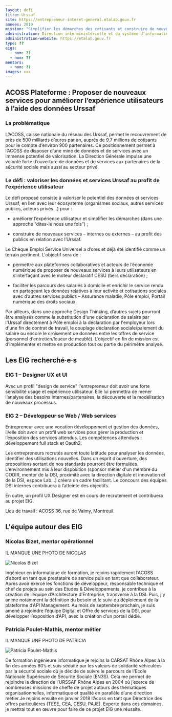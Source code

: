```yaml
---
layout: defi
titre: Urssaf
site: https://entrepreneur-interet-general.etalab.gouv.fr
annees: 2019
mission: "Simplifier les démarches des cotisants et construire de nouveaux services à l’aide des données du réseau Urssaf"
administration: Direction interministérielle et du système d’information et de communication de l’Etat
administration-website: https://etalab.gouv.fr
type: ??
eigs:
  - nom: ??
  - nom: ??
mentors:
  - nom: ??
images: xxx
---
```


## ACOSS Plateforme : Proposer de nouveaux services pour améliorer l’expérience utilisateurs à l’aide des données Urssaf

### La problématique

L’ACOSS, caisse nationale du réseau des Urssaf, permet le recouvrement
de près de 500 milliards d’euros par an, auprès de 9.7 millions de
cotisants pour le compte d’environ 900 partenaires.  Ce positionnement
permet à l’ACOSS de disposer d’une mine de données et de services avec
un immense potentiel de valorisation.  La Direction Générale impulse
une volonté forte d’ouverture de données et de services aux
partenaires de la sécurité sociale mais aussi au secteur privé.

### Le défi : valoriser les données et services Urssaf au profit de l’expérience utilisateur

Le défi proposé consiste à valoriser le potentiel des données et
services Urssaf, en lien avec leur écosystème (organismes sociaux,
autres services publics, acteurs privés...) pour :

- améliorer l’expérience utilisateur et simplifier les démarches (dans
  une approche “dites-le nous une fois”) ;

- construire de nouveaux services – internes ou externes – au profit
  des publics en relation avec l’Urssaf.

Le Chèque Emploi Service Universel a d’ores et déjà été identifié
comme un terrain pertinent. L'objectif sera de :

- permettre aux plateformes collaboratives et acteurs de l’économie
  numérique de proposer de nouveaux services à leurs utilisateurs en
  s’interfaçant avec le moteur déclaratif CESU (tiers déclaration) ;

- faciliter les parcours des salariés à domicile et enrichir le
  service rendu en partageant les données relatives à leur activité et
  cotisations sociales avec d’autres services publics – Assurance
  maladie, Pôle emploi, Portail numérique des droits sociaux.

Par ailleurs, dans une approche Design Thinking, d’autres sujets
pourront être analysés comme la substitution d'une déclaration de
salaire par l'Urssaf directement à Pôle emploi à la déclaration par
l'employeur lors d'une fin de contrat de travail, le couplage
déclaration sociale/paiement du salaire ou encore le croisement de
données entre les offres de service (personnel d'entretien/loueur de
meublé). L’objectif en fin de mission est d’implémenter et mettre en
production tout ou partie du périmètre analysé.

## Les EIG recherché·e·s

### EIG 1 – Designer UX et UI

Avec un profil "design de service" l'entrepreneur doit avoir une forte
sensibilité usage et expérience utilisateur. Elle lui permettra de
mener l’analyse des besoins internes/partenaires, la découverte et la
modélisation de nouveaux processus.

### EIG 2 – Développeur·se Web / Web services

Entrepreneur avec une vocation développement et gestion des données,
il/elle doit avoir un profil web services pour gérer la production et
l’exposition des services attendus. Les compétences attendues :
développement full stack et Oauth2.

Les entrepreneurs recrutés auront toute latitude pour analyser les
données, identifier des utilisations nouvelles. Dans un esprit
d’ouverture, des propositions sortant de nos standards pourront être
formulées. L'environnement mis à leur disposition (sponsor métier d'un
membre du CODIR, mentor de la DSI, proximité avec la direction
digitale et innovation et de la DSI, espace Lab...) créera un cadre
facilitant. Le concours des équipes DSI internes contribuera à
l’atteinte des objectifs.

En outre, un profil UX Designer est en cours de recrutement et
contribuera au projet EIG.

Lieu de travail : ACOSS 36, rue de Valmy, Montreuil.

## L'équipe autour des EIG

### Nicolas Bizet, mentor opérationnel

IL MANQUE UNE PHOTO DE NICOLAS

![Nicolas Bizet](/img/???)

Ingénieur en informatique de formation, je rejoins rapidement l’ACOSS
d’abord en tant que prestataire de service puis en tant que
collaborateur. Après avoir exercé les fonctions de développeur,
responsable technique et chef de projets au sein des Etudes &
Développements, je contribue à la création de l’équipe d’Architecture
d’Entreprise, transverse à la DSI. Puis, j’y anime notamment la
définition du besoin et le suivi du déploiement de la plateforme d’API
Management. Au mois de septembre prochain, je suis amené à rejoindre
l’équipe Digital et Offre de services de la DSI, pour développer
l’exposition d’API, avec la création d’un portail dédié.

### Patricia Poulet-Mathis, mentor métier

IL MANQUE UNE PHOTO DE PATRICIA

![Patricia Poulet-Mathis](/img/???)

De formation ingénieure informatique je rejoins la CARSAT Rhône Alpes
à la fin des années 80’s et suis séduite par les valeurs de solidarité
véhiculées par la sécurité sociale où je décide de suivre le parcours
de l’Ecole Nationale Supérieure de Sécurité Sociale (EN3S). Cela me
permet de rejoindre la direction de l’URSSAF Rhône Alpes en 2004 où
j’exerce de nombreuses missions de cheffe de projet autours des
thématiques organisationnelles, informatique et qualité en parallèle
d’une direction métier.Je rejoins ensuite en janvier 2018 l’Acoss en
tant que Directrice des offres particulières (TESE, CEA, CESU,
PAJE). Experte dans ces domaines, je mettrai tout en œuvre pour faire
de ce projet EIG une réussite.
